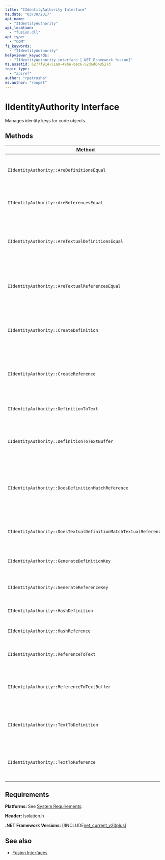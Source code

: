 ```yaml
---
title: "IIdentityAuthority Interface"
ms.date: "03/30/2017"
api_name:
  - "IIdentityAuthority"
api_location:
  - "fusion.dll"
api_type:
  - "COM"
f1_keywords:
  - "IIdentityAuthority"
helpviewer_keywords:
  - "IIdentityAuthority interface [.NET Framework fusion]"
ms.assetid: 6277f914-51a8-49be-bec6-52d6d648527d
topic_type:
  - "apiref"
author: "rpetrusha"
ms.author: "ronpet"
---
```


# IIdentityAuthority Interface

Manages identity keys for code objects.

## Methods

|Method|Description|
|------------|-----------------|
|`IIdentityAuthority::AreDefinitionsEqual`|Gets a value that indicates whether the two specified [IDefinitionIdentity](../../../../docs/framework/unmanaged-api/fusion/idefinitionidentity-interface.md) instances are equal.|
|`IIdentityAuthority::AreReferencesEqual`|Gets a value that indicates whether the two specified [IReferenceIdentity](../../../../docs/framework/unmanaged-api/fusion/ireferenceidentity-interface.md) instances are equal.|
|`IIdentityAuthority::AreTextualDefinitionsEqual`|Gets a value that indicates whether the two specified string definition identity representations are equal.|
|`IIdentityAuthority::AreTextualReferencesEqual`|Gets a value that indicates whether the two specified string reference identity representations are equal.|
|`IIdentityAuthority::CreateDefinition`|Gets a pointer to a new `IDefinitionIdentity` instance that represents the code object in the current scope.|
|`IIdentityAuthority::CreateReference`|Gets a pointer to a new `IReferenceIdentity` instance that represents the code object in the current scope.|
|`IIdentityAuthority::DefinitionToText`|Gets a formatted string version of the specified `IDefinitionIdentity`.|
|`IIdentityAuthority::DefinitionToTextBuffer`|Fills the specified wide character buffer with a string version of the specified `IDefinitionIdentity`.|
|`IIdentityAuthority::DoesDefinitionMatchReference`|Gets a value that indicates whether the specified `IDefinitionIdentity` and `IReferenceIdentity` instances refer to the same code object.|
|`IIdentityAuthority::DoesTextualDefinitionMatchTextualReference`|Gets a value that indicates whether the specified strings refer to the same code object.|
|`IIdentityAuthority::GenerateDefinitionKey`|Gets a pointer to a newly created string key for the specified `IDefinitionIdentity`.|
|`IIdentityAuthority::GenerateReferenceKey`|Gets a pointer to a newly created string key for the specified `IReferenceIdentity`.|
|`IIdentityAuthority::HashDefinition`|Gets a hash value for the specified `IDefinitionIdentity`.|
|`IIdentityAuthority::HashReference`|Gets a hash value for the specified `IReferenceIdentity`.|
|`IIdentityAuthority::ReferenceToText`|Gets a formatted string version of the specified `IReferenceIdentity`.|
|`IIdentityAuthority::ReferenceToTextBuffer`|Fills the specified wide character buffer with a string version of the specified `IReferenceIdentity`.|
|`IIdentityAuthority::TextToDefinition`|Gets an interface pointer to an `IDefinitionIdentity` instance generated from the specified formatted string.|
|`IIdentityAuthority::TextToReference`|Gets an interface pointer to an `IReferenceIdentity` instance generated from the specified formatted string.|

## Requirements

**Platforms:** See [System Requirements](../../../../docs/framework/get-started/system-requirements.md).

**Header:** Isolation.h

**.NET Framework Versions:** [!INCLUDE[net_current_v20plus](../../../../includes/net-current-v20plus-md.md)]

## See also

- [Fusion Interfaces](../../../../docs/framework/unmanaged-api/fusion/fusion-interfaces.md)
